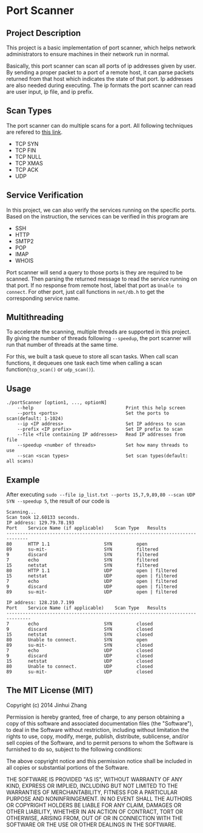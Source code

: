 Port Scanner
===

Project Description
---
This project is a basic implementation of port scanner, which helps network administrators to ensure machines in their network run in normal. 

Basically, this port scanner can scan all ports of ip addresses given by user. By sending a proper packet to a port of a remote host, it can parse packets returned from that host which indicates the state of that port. Ip addresses are also needed during executing. The ip formats the port scanner can read are user input, ip file, and ip prefix. 

Scan Types
---
The port scanner can do multiple scans for a port. All following techniques are refered to [this link](http://nmap.org/book/man-port-scanning-techniques.html). 

* TCP SYN
* TCP FIN
* TCP NULL
* TCP XMAS
* TCP ACK
* UDP

Service Verification
---
In this project, we can also verify the services running on the specific ports. Based on the instruction, the services can be verified in this program are 

* SSH
* HTTP
* SMTP2
* POP
* IMAP
* WHOIS

Port scanner will send a query to those ports is they are required to be scanned. Then parsing the returned message to read the service running on that port. If no response from remote host, label that port as `Unable to connect`. For other port, just call functions in `net/db.h` to get the corresponding service name. 

Multithreading
---
To accelerate the scanning, multiple threads are supported in this project. By giving the number of threads following `--speedup`, the port scanner will run that number of threads at the same time. 

For this, we built a task queue to store all scan tasks. When call scan functions, it dequeues one task each time when calling a scan function(`tcp_scan()` or `udp_scan()`). 


Usage
---
```
./portScanner [option1, ..., optionN]
    --help                                	Print this help screen
    --ports <ports>                       	Set the ports to scan(default: 1-1024)
    --ip <IP address>                     	Set IP address to scan
    --prefix <IP prefix>                  	Set IP prefix to scan
    --file <file containing IP addresses> 	Read IP addresses from file
    --speedup <number of threads>         	Set how many threads to use
    --scan <scan types>                   	Set scan types(default: all scans)
```

Example
---
After executing `sudo --file ip_list.txt --ports 15,7,9,89,80 --scan UDP SYN --speedup 5`, the result of our code is 

```   
Scanning...
Scan took 12.60133 seconds.
IP address: 129.79.78.193
Port	Service Name (if applicable)	Scan Type	Results
------------------------------------------------------------------------------
80  	HTTP 1.1                   	SYN       	open
89  	su-mit-                    	SYN       	filtered
9   	discard                    	SYN       	filtered
7   	echo                       	SYN       	filtered
15  	netstat                    	SYN       	filtered
80  	HTTP 1.1                   	UDP       	open | filtered
15  	netstat                    	UDP       	open | filtered
7   	echo                       	UDP       	open | filtered
9   	discard                    	UDP       	open | filtered
89  	su-mit-                    	UDP       	open | filtered

IP address: 128.210.7.199
Port	Service Name (if applicable)	Scan Type	Results
-------------------------------------------------------------------------------
7   	echo                       	SYN       	closed
9   	discard                    	SYN       	closed
15  	netstat                    	SYN       	closed
80  	Unable to connect.         	SYN       	open
89  	su-mit-                    	SYN       	closed
7   	echo                       	UDP       	closed
9   	discard                    	UDP       	closed
15  	netstat                    	UDP       	closed
80  	Unable to connect.         	UDP       	closed
89  	su-mit-                    	UDP       	closed
```

The MIT License (MIT)
---

Copyright (c) 2014 Jinhui Zhang

Permission is hereby granted, free of charge, to any person obtaining a copy
of this software and associated documentation files (the "Software"), to deal
in the Software without restriction, including without limitation the rights
to use, copy, modify, merge, publish, distribute, sublicense, and/or sell
copies of the Software, and to permit persons to whom the Software is
furnished to do so, subject to the following conditions:

The above copyright notice and this permission notice shall be included in all
copies or substantial portions of the Software.

THE SOFTWARE IS PROVIDED "AS IS", WITHOUT WARRANTY OF ANY KIND, EXPRESS OR
IMPLIED, INCLUDING BUT NOT LIMITED TO THE WARRANTIES OF MERCHANTABILITY,
FITNESS FOR A PARTICULAR PURPOSE AND NONINFRINGEMENT. IN NO EVENT SHALL THE
AUTHORS OR COPYRIGHT HOLDERS BE LIABLE FOR ANY CLAIM, DAMAGES OR OTHER
LIABILITY, WHETHER IN AN ACTION OF CONTRACT, TORT OR OTHERWISE, ARISING FROM,
OUT OF OR IN CONNECTION WITH THE SOFTWARE OR THE USE OR OTHER DEALINGS IN THE
SOFTWARE.

